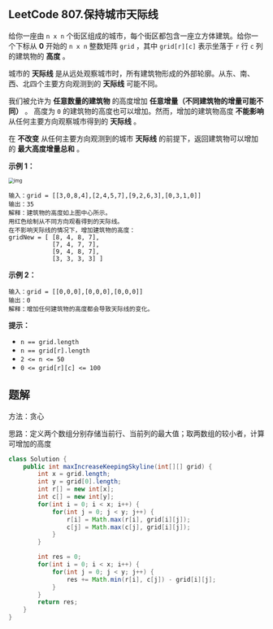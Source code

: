 ## LeetCode 807.保持城市天际线

给你一座由 `n x n` 个街区组成的城市，每个街区都包含一座立方体建筑。给你一个下标从 **0** 开始的 `n x n` 整数矩阵 `grid` ，其中 `grid[r][c]` 表示坐落于 `r` 行 `c` 列的建筑物的 **高度** 。

城市的 **天际线** 是从远处观察城市时，所有建筑物形成的外部轮廓。从东、南、西、北四个主要方向观测到的 **天际线** 可能不同。

我们被允许为 **任意数量的建筑物** 的高度增加 **任意增量（不同建筑物的增量可能不同）** 。 高度为 `0` 的建筑物的高度也可以增加。然而，增加的建筑物高度 **不能影响** 从任何主要方向观察城市得到的 **天际线** 。

在 **不改变** 从任何主要方向观测到的城市 **天际线** 的前提下，返回建筑物可以增加的 **最大高度增量总和** 。

**示例 1：**

<img src="https://assets.leetcode.com/uploads/2021/06/21/807-ex1.png" alt="img" style="zoom:67%;" />

```
输入：grid = [[3,0,8,4],[2,4,5,7],[9,2,6,3],[0,3,1,0]]
输出：35
解释：建筑物的高度如上图中心所示。
用红色绘制从不同方向观看得到的天际线。
在不影响天际线的情况下，增加建筑物的高度：
gridNew = [ [8, 4, 8, 7],
            [7, 4, 7, 7],
            [9, 4, 8, 7],
            [3, 3, 3, 3] ]
```

**示例 2：**

```
输入：grid = [[0,0,0],[0,0,0],[0,0,0]]
输出：0
解释：增加任何建筑物的高度都会导致天际线的变化。
```

 

**提示：**

- `n == grid.length`
- `n == grid[r].length`
- `2 <= n <= 50`
- `0 <= grid[r][c] <= 100`



## 题解

方法：贪心

思路：定义两个数组分别存储当前行、当前列的最大值；取两数组的较小者，计算可增加的高度

```java
class Solution {
    public int maxIncreaseKeepingSkyline(int[][] grid) {
        int x = grid.length;
        int y = grid[0].length;
        int r[] = new int[x];
        int c[] = new int[y];
        for(int i = 0; i < x; i++) {
            for(int j = 0; j < y; j++) {
                r[i] = Math.max(r[i], grid[i][j]);
                c[j] = Math.max(c[j], grid[i][j]);
            }
        }

        int res = 0;
        for(int i = 0; i < x; i++) {
            for(int j = 0; j < y; j++) {
                res += Math.min(r[i], c[j]) - grid[i][j];
            }
        }
        return res;
    }
}
```

